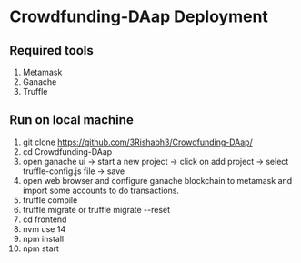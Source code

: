 # Crowdfunding-DAap Deployment

## Required tools
1. Metamask
2. Ganache
3. Truffle
   
## Run on local machine
1. git clone https://github.com/3Rishabh3/Crowdfunding-DAap/
2. cd Crowdfunding-DAap
3. open ganache ui -> start a new project -> click on add project -> select truffle-config.js file -> save
4. open web browser and configure ganache blockchain to metamask and import some accounts to do transactions.
5. truffle compile
6. truffle migrate or truffle migrate --reset
7. cd frontend
8. nvm use 14
9. npm install
10. npm start
